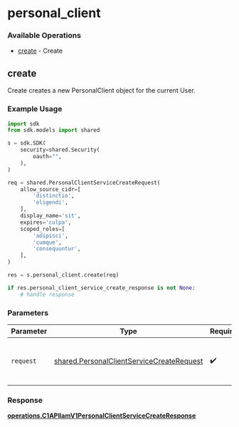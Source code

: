 # personal_client

### Available Operations

* [create](#create) - Create

## create

Create creates a new PersonalClient object for the current User.

### Example Usage

```python
import sdk
from sdk.models import shared

s = sdk.SDK(
    security=shared.Security(
        oauth="",
    ),
)

req = shared.PersonalClientServiceCreateRequest(
    allow_source_cidr=[
        'distinctio',
        'eligendi',
    ],
    display_name='sit',
    expires='culpa',
    scoped_roles=[
        'adipisci',
        'cumque',
        'consequuntur',
    ],
)

res = s.personal_client.create(req)

if res.personal_client_service_create_response is not None:
    # handle response
```

### Parameters

| Parameter                                                                                              | Type                                                                                                   | Required                                                                                               | Description                                                                                            |
| ------------------------------------------------------------------------------------------------------ | ------------------------------------------------------------------------------------------------------ | ------------------------------------------------------------------------------------------------------ | ------------------------------------------------------------------------------------------------------ |
| `request`                                                                                              | [shared.PersonalClientServiceCreateRequest](../../models/shared/personalclientservicecreaterequest.md) | :heavy_check_mark:                                                                                     | The request object to use for the request.                                                             |


### Response

**[operations.C1APIIamV1PersonalClientServiceCreateResponse](../../models/operations/c1apiiamv1personalclientservicecreateresponse.md)**

